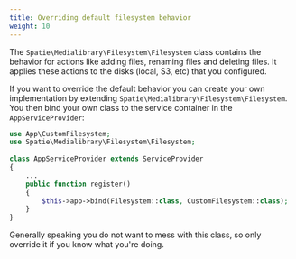 ```yaml
---
title: Overriding default filesystem behavior
weight: 10
---
```


The `Spatie\Medialibrary\Filesystem\Filesystem` class contains the behavior for actions like adding files, renaming files and deleting files. It applies these actions to the disks (local, S3, etc) that you configured.

If you want to override the default behavior you can create your own  implementation by extending `Spatie\Medialibrary\Filesystem\Filesystem`. You then bind your own class to the service container in the `AppServiceProvider`:

```php
use App\CustomFilesystem;
use Spatie\Medialibrary\Filesystem\Filesystem;
 
class AppServiceProvider extends ServiceProvider
{
    ...
    public function register()
    {
        $this->app->bind(Filesystem::class, CustomFilesystem::class);
    }
}
```

Generally speaking you do not want to mess with this class, so only override it if you know what you're doing.

